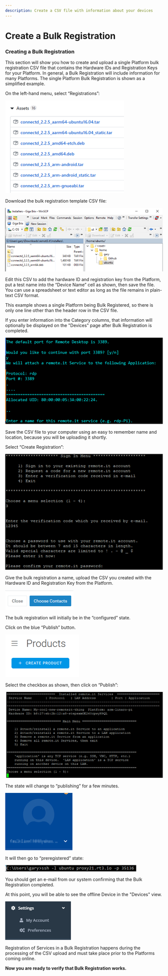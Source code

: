 ```yaml
---
description: Create a CSV file with information about your devices
---
```


# Create a Bulk Registration

### **Creating a Bulk Registration**

This section will show you how to create and upload a single Platform bulk registration CSV file that contains the Hardware IDs and Registration Keys for your Platform.  In general, a Bulk Registration will include information for many Platforms.  The single Platform Bulk Registration is shown as a simplified example.

On the left-hand menu, select “Registrations”:

![](../../.gitbook/assets/image%20%28372%29.png)

Download the bulk registration template CSV file:

![](../../.gitbook/assets/image%20%28310%29.png)

Edit this CSV to add the hardware ID and registration key from the Platform, put a test name into the “Device Name” cell as shown, then save the file.  You can use a spreadsheet or text editor as long as the file remains in plain-text CSV format.

This example shows a single Platform being Bulk Registered, so there is only one line other than the header row in the CSV file.

If you enter information into the Category columns, that information will optionally be displayed on the "Devices" page after Bulk Registration is completed.

![](../../.gitbook/assets/image%20%28351%29.png)

Save the CSV file to your computer using an easy to remember name and location, because you will be uploading it shortly.

Select “Create Registration”:

![](../../.gitbook/assets/image%20%28128%29.png)

Give the bulk registration a name, upload the CSV you created with the Hardware ID and Registration Key from the Platform.

![](../../.gitbook/assets/image%20%28315%29.png)

The bulk registration will initially be in the “configured” state.  

Click on the blue “Publish” button.

![](../../.gitbook/assets/image%20%2849%29.png)

Select the checkbox as shown, then click on “Publish”:

![](../../.gitbook/assets/image%20%28220%29.png)

The state will change to “publishing” for a few minutes.

![](../../.gitbook/assets/image%20%28332%29.png)

It will then go to “preregistered” state:

![](../../.gitbook/assets/image%20%28137%29.png)

You should get an e-mail from our system confirming that the Bulk Registration completed.

At this point, you will be able to see the offline Device in the "Devices" view.  

![](../../.gitbook/assets/image%20%28139%29.png)

Registration of Services in a Bulk Registration happens during the processing of the CSV upload and must take place prior to the Platforms coming online.

**Now you are ready to verify that Bulk Registration works.**  


